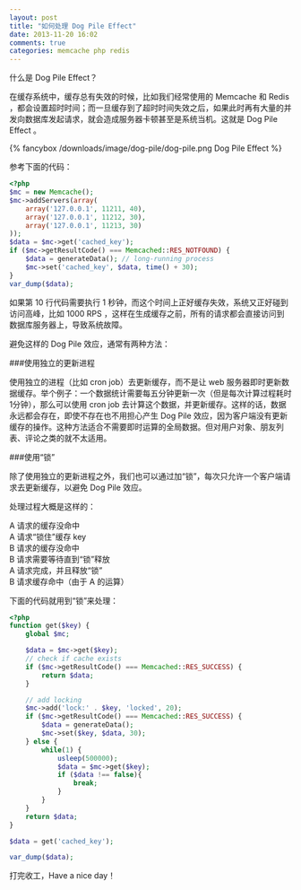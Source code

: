 ```yaml
---
layout: post
title: "如何处理 Dog Pile Effect"
date: 2013-11-20 16:02
comments: true
categories: memcache php redis
---
```

什么是 Dog Pile Effect？

在缓存系统中，缓存总有失效的时候，比如我们经常使用的 Memcache 和 Redis ，都会设置超时时间；而一旦缓存到了超时时间失效之后，如果此时再有大量的并发向数据库发起请求，就会造成服务器卡顿甚至是系统当机。这就是 Dog Pile Effect 。

<!-- more -->

{% fancybox /downloads/image/dog-pile/dog-pile.png Dog Pile Effect %}

参考下面的代码：

``` php
<?php
$mc = new Memcache();
$mc->addServers(array(
    array('127.0.0.1', 11211, 40),
    array('127.0.0.1', 11212, 30),
    array('127.0.0.1', 11213, 30)
));
$data = $mc->get('cached_key');
if ($mc->getResultCode() === Memcached::RES_NOTFOUND) {
    $data = generateData(); // long-running process
    $mc->set('cached_key', $data, time() + 30);
}
var_dump($data);
```

如果第 10 行代码需要执行 1 秒钟，而这个时间上正好缓存失效，系统又正好碰到访问高峰，比如 1000 RPS ，这样在生成缓存之前，所有的请求都会直接访问到数据库服务器上，导致系统故障。

避免这样的 Dog Pile 效应，通常有两种方法：

###使用独立的更新进程

使用独立的进程（比如 cron job）去更新缓存，而不是让 web 服务器即时更新数据缓存。举个例子：一个数据统计需要每五分钟更新一次（但是每次计算过程耗时1分钟），那么可以使用 cron job 去计算这个数据，并更新缓存。这样的话，数据永远都会存在，即使不存在也不用担心产生 Dog Pile 效应，因为客户端没有更新缓存的操作。这种方法适合不需要即时运算的全局数据。但对用户对象、朋友列表、评论之类的就不太适用。

###使用“锁”

除了使用独立的更新进程之外，我们也可以通过加“锁”，每次只允许一个客户端请求去更新缓存，以避免 Dog Pile 效应。

处理过程大概是这样的：

A 请求的缓存没命中  
A 请求“锁住”缓存 key  
B 请求的缓存没命中  
B 请求需要等待直到“锁”释放  
A 请求完成，并且释放“锁”  
B 请求缓存命中（由于 A 的运算）  

下面的代码就用到“锁”来处理：

``` php
<?php
function get($key) {
    global $mc;

    $data = $mc->get($key);
    // check if cache exists
    if ($mc->getResultCode() === Memcached::RES_SUCCESS) {
        return $data;
    }

    // add locking
    $mc->add('lock:' . $key, 'locked', 20);
    if ($mc->getResultCode() === Memcached::RES_SUCCESS) {
        $data = generateData();
        $mc->set($key, $data, 30);
    } else {
        while(1) {
            usleep(500000);
            $data = $mc->get($key);
            if ($data !== false){
                break;
            }
        }
    }
    return $data;
}

$data = get('cached_key');

var_dump($data);
```

打完收工，Have a nice day！
